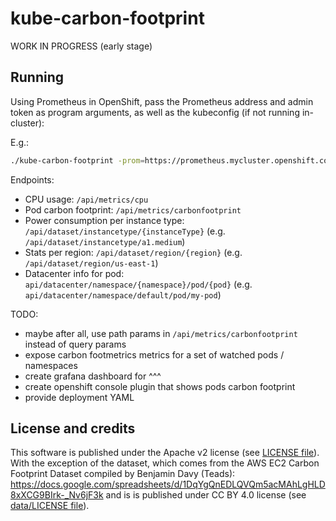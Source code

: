 # kube-carbon-footprint

WORK IN PROGRESS
(early stage)

## Running

Using Prometheus in OpenShift, pass the Prometheus address and admin token as program arguments, as well as the kubeconfig (if not running in-cluster):

E.g.:

```bash
./kube-carbon-footprint -prom=https://prometheus.mycluster.openshift.com -prom-insecure=true -prom-token="sha256~XXXXXXXX" -kube=/home/$USER/.kube/config
```

Endpoints:

- CPU usage: `/api/metrics/cpu`
- Pod carbon footprint: `/api/metrics/carbonfootprint`
- Power consumption per instance type: `/api/dataset/instancetype/{instanceType}` (e.g. `/api/dataset/instancetype/a1.medium`)
- Stats per region: `/api/dataset/region/{region}` (e.g. `/api/dataset/region/us-east-1`)
- Datacenter info for pod: `api/datacenter/namespace/{namespace}/pod/{pod}` (e.g. `api/datacenter/namespace/default/pod/my-pod`)


TODO:
- maybe after all, use path params in `/api/metrics/carbonfootprint` instead of query params
- expose carbon footmetrics metrics for a set of watched pods / namespaces
- create grafana dashboard for ^^^
- create openshift console plugin that shows pods carbon footprint
- provide deployment YAML

## License and credits

This software is published under the Apache v2 license (see [LICENSE file](./LICENSE)).
With the exception of the dataset, which comes from the AWS EC2 Carbon Footprint Dataset compiled by Benjamin Davy (Teads): https://docs.google.com/spreadsheets/d/1DqYgQnEDLQVQm5acMAhLgHLD8xXCG9BIrk-_Nv6jF3k and is is published under CC BY 4.0 license (see [data/LICENSE file](./data/LICENSE)).

